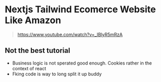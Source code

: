 # Nextjs Tailwind Ecomerce Website Like Amazon
> https://www.youtube.com/watch?v=_IBlyR5mRzA

## Not the best tutorial
* Business logic is not sperated good enough. Cookies rather in the context of react
* Fking code is way to long split it up buddy
